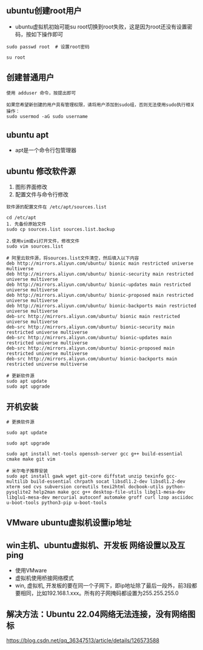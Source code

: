 ## ubuntu创建root用户

+ ubuntu虚拟机初始可能su root切换到root失败，这是因为root还没有设置密码，按如下操作即可

```shell
sudo passwd root  # 设置root密码

su root
```

## 创建普通用户

```
使用 adduser 命令，按提出即可

如果您希望新创建的用户具有管理权限，请将用户添加到sudo组，否则无法使用sudo执行相关操作：
sudo usermod -aG sudo username

```



## ubuntu apt

+ apt是一个命令行包管理器



## ubuntu 修改软件源

1. 图形界面修改
2. 配置文件与命令行修改

```
软件源的配置文件在 /etc/apt/sources.list

cd /etc/apt
1. 先备份原始文件
sudo cp sources.list sources.list.backup

2.使用vim或vi打开文件，修改文件
sudo vim sources.list

# 阿里云软件源，将sources.list文件清空，然后填入以下内容
deb http://mirrors.aliyun.com/ubuntu/ bionic main restricted universe multiverse
deb http://mirrors.aliyun.com/ubuntu/ bionic-security main restricted universe multiverse
deb http://mirrors.aliyun.com/ubuntu/ bionic-updates main restricted universe multiverse
deb http://mirrors.aliyun.com/ubuntu/ bionic-proposed main restricted universe multiverse
deb http://mirrors.aliyun.com/ubuntu/ bionic-backports main restricted universe multiverse
deb-src http://mirrors.aliyun.com/ubuntu/ bionic main restricted universe multiverse
deb-src http://mirrors.aliyun.com/ubuntu/ bionic-security main restricted universe multiverse
deb-src http://mirrors.aliyun.com/ubuntu/ bionic-updates main restricted universe multiverse
deb-src http://mirrors.aliyun.com/ubuntu/ bionic-proposed main restricted universe multiverse
deb-src http://mirrors.aliyun.com/ubuntu/ bionic-backports main restricted universe multiverse

# 更新软件源
sudo apt update
sudo apt upgrade

```



## 开机安装

```
# 更换软件源

sudo apt update

sudo apt upgrade

sudo apt install net-tools openssh-server gcc g++ build-essential cmake make git vim

# 米尔电子推荐安装
sudo apt install gawk wget git-core diffstat unzip texinfo gcc-multilib build-essential chrpath socat libsdl1.2-dev libsdl1.2-dev xterm sed cvs subversion coreutils texi2html docbook-utils python-pysqlite2 help2man make gcc g++ desktop-file-utils libgl1-mesa-dev libglu1-mesa-dev mercurial autoconf automake groff curl lzop asciidoc u-boot-tools python3-pip u-boot-tools
```



## VMware ubuntu虚拟机设置ip地址





## win主机、ubuntu虚拟机、开发板 网络设置以及互ping

+ 使用VMware
+ 虚拟机使用桥接网络模式
+ win, 虚拟机, 开发板的要在同一个子网下，即ip地址除了最后一段外，前3段都要相同，比如192.168.1.xxx。所有的子网掩码都设置为255.255.255.0



## 解决方法：Ubuntu 22.04网络无法连接，没有网络图标

 https://blog.csdn.net/qq_36347513/article/details/126573588









